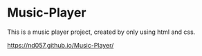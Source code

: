 # Music-Player
This is a music player project, created by only using  html and css.

 https://nd057.github.io/Music-Player/
